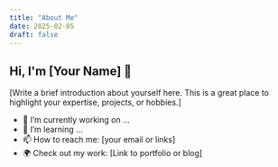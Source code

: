 ```yaml
---
title: "About Me"
date: 2025-02-05
draft: false
---
```


## Hi, I'm [Your Name] 👋

[Write a brief introduction about yourself here. This is a great place to highlight your expertise, projects, or hobbies.]

- 🔭 I’m currently working on ...
- 🌱 I’m learning ...
- 📫 How to reach me: [your email or links]
- 🌍 Check out my work: [Link to portfolio or blog]
